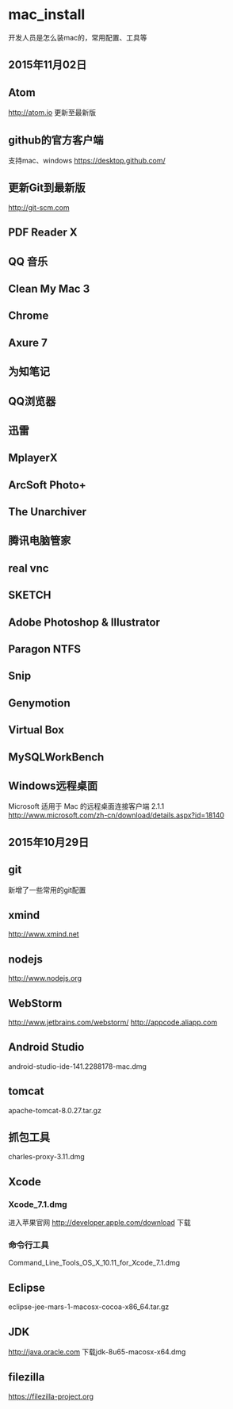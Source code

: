 # mac_install
开发人员是怎么装mac的，常用配置、工具等

## 2015年11月02日

## Atom
http://atom.io 更新至最新版

## github的官方客户端
支持mac、windows https://desktop.github.com/

## 更新Git到最新版
http://git-scm.com

## PDF Reader X

## QQ 音乐

## Clean My Mac 3

## Chrome

## Axure 7

## 为知笔记

## QQ浏览器

## 迅雷

## MplayerX

## ArcSoft Photo+

## The Unarchiver

## 腾讯电脑管家

## real vnc

## SKETCH

## Adobe Photoshop & Illustrator

## Paragon NTFS

## Snip

## Genymotion

## Virtual Box

## MySQLWorkBench

## Windows远程桌面
Microsoft 适用于 Mac 的远程桌面连接客户端 2.1.1
http://www.microsoft.com/zh-cn/download/details.aspx?id=18140

## 2015年10月29日

## git
新增了一些常用的git配置

## xmind
http://www.xmind.net

## nodejs  
http://www.nodejs.org

## WebStorm
http://www.jetbrains.com/webstorm/
http://appcode.aliapp.com

## Android Studio
 android-studio-ide-141.2288178-mac.dmg

## tomcat
 apache-tomcat-8.0.27.tar.gz

## 抓包工具
 charles-proxy-3.11.dmg

## Xcode
### Xcode_7.1.dmg
进入苹果官网 http://developer.apple.com/download 下载
### 命令行工具
Command_Line_Tools_OS_X_10.11_for_Xcode_7.1.dmg

## Eclipse
eclipse-jee-mars-1-macosx-cocoa-x86_64.tar.gz

## JDK
http://java.oracle.com 下载jdk-8u65-macosx-x64.dmg

## filezilla
https://filezilla-project.org
